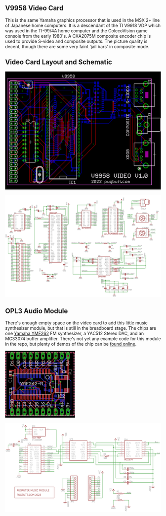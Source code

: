 ## V9958 Video Card

This is the same Yamaha graphics processor that is used in the MSX 2+ line of Japanese home computers. It is a descendant of the TI V9918 VDP which was used in the TI-99/4A home computer and the ColecoVision game console from the early 1980's. A CXA2075M composite encoder chip is used to provide S-video and composite outputs. The picture quality is decent, though there are some very faint 'jail bars' in composite mode.

## Video Card Layout and Schematic

![V9958 Layout](https://raw.githubusercontent.com/caiannello/Pugputer6309/main/Hardware/V9958%20Video%20Card/V9958%20Video%20Card%20Layout.png)

![V9958 Schematic](https://raw.githubusercontent.com/caiannello/Pugputer6309/main/Hardware/V9958%20Video%20Card/V9958%20Video%20Card%20Schematic.png)

## OPL3 Audio Module

There's enough empty space on the video card to add this little music synthesizer module, but that is still in the breadboard stage. The chips are one [Yamaha YMF262](https://www.polynominal.com/yamaha-opl3/) FM synthesizer, a YAC512 Stereo DAC, and an MC33074 buffer amplifier.  There's not yet any example code for this module in the repo, but plenty of demos of the chip can be [found online](https://www.youtube.com/watch?v=GBQ2RzsHe1g).

![OPL3 Module](https://raw.githubusercontent.com/caiannello/Pugputer6309/main/Hardware/V9958%20Video%20Card/opl3_module_layout.png)

![OPL3 Schematic](https://raw.githubusercontent.com/caiannello/Pugputer6309/main/Hardware/V9958%20Video%20Card/opl3_module_schematic.png)
